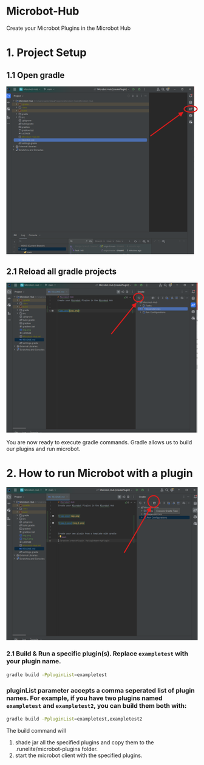 # Microbot-Hub
Create your Microbot Plugins in the Microbot Hub


# 1. Project Setup

## 1.1 Open gradle

![img.png](img.png)

## 2.1 Reload all gradle projects

![img_1.png](img_1.png)

You are now ready to execute gradle commands. Gradle allows us to build our plugins and run microbot.

# 2. How to run Microbot with a plugin

![img_2.png](img_2.png)

### 2.1 Build & Run a specific plugin(s). Replace `exampletest` with your plugin name.
```bash
gradle build -PpluginList=exampletest
```
### pluginList parameter accepts a comma seperated list of plugin names. For example, if you have two plugins named `exampletest` and `exampletest2`, you can build them both with:
```bash
gradle build -PpluginList=exampletest,exampletest2
```

The build command will 
1. shade jar all the specified plugins and copy them to the .runelite/microbot-plugins folder. 
2. start the microbot client with the specified plugins.



